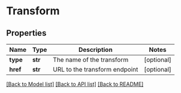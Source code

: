 # Transform

## Properties
Name | Type | Description | Notes
------------ | ------------- | ------------- | -------------
**type** | **str** | The name of the transform | [optional] 
**href** | **str** | URL to the transform endpoint | [optional] 

[[Back to Model list]](../README.md#documentation-for-models) [[Back to API list]](../README.md#documentation-for-api-endpoints) [[Back to README]](../README.md)

